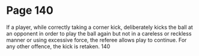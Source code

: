 # Page 140

If a player, while correctly taking a corner kick, deliberately kicks the ball at an
opponent in order to play the ball again but not in a careless or reckless
manner or using excessive force, the referee allows play to continue.
For any other offence, the kick is retaken.
140

